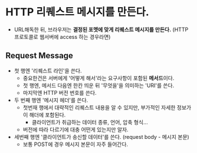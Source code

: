 # HTTP 리퀘스트 메시지를 만든다.
- URL해독한 뒤, 브라우저는 **결정된 포멧에 맞게 리퀘스트 메시지를 만든다.** (HTTP프로토콜로 웹서버에 access 하는 경우라면)

## Request Message
- 첫 행엔 '리퀘스트 라인'을 쓴다.
  - 중요한건은 서버에게 '어떻게 해서'라는 요구사항이 포함된 **메서드**이다.
  - 첫 행엔, 메서드 다음엔 한칸 띄운 뒤 '무엇을'을 의미하는 'URI'를 쓴다.
  - 마지막엔 HTTP 버전 번호를 쓴다.
- 두 번째 행엔 '메시지 헤더'를 쓴다.
  - 첫번재 행에서 대략적인 리퀘스트 내용을 알 수 있지만, 부가적인 자세한 정보가 이 해더에 포함된다.
    - 클라이언트가 취급하는 데이터 종류, 언어, 압축 형식...
  - 버전에 따라 다르기에 대충 어떤게 있는지만 알자.
- 세번째 행엔 '클라이언트가 송신할 데이터'를 쓴다. (request body - 메시지 본문)
  - 보통 POST에 경우 메시지 본문이 자주 들어간다.
